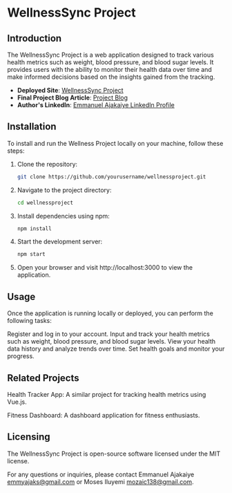 # WellnessSync Project

## Introduction

The WellnessSync Project is a web application designed to track various health metrics such as weight, blood pressure, and blood sugar levels. It provides users with the ability to monitor their health data over time and make informed decisions based on the insights gained from the tracking.

- **Deployed Site**: [WellnessSync Project](https://app.flutterflow.io/project/weighty-vacmve?tab=pageSelector&page=HomePage)
- **Final Project Blog Article**: [Project Blog](https://medium.com/@emmyajaks2016/empowering-health-the-journey-of-wellness-sync-9b5a1772ee92)
- **Author's LinkedIn**: [Emmanuel Ajakaiye LinkedIn Profile](https://www.linkedin.com/in/emmanuel-ajakaiye-a4b34a23a)

## Installation

To install and run the Wellness Project locally on your machine, follow these steps:

1. Clone the repository:
   ```bash
   git clone https://github.com/yourusername/wellnessproject.git

2. Navigate to the project directory:
   ```bash
   cd wellnessproject

3. Install dependencies using npm:
    ```bash
    npm install

5. Start the development server:
   ```bash
   npm start

5. Open your browser and visit http://localhost:3000 to view the application.

## Usage
Once the application is running locally or deployed, you can perform the following tasks:

Register and log in to your account.
Input and track your health metrics such as weight, blood pressure, and blood sugar levels.
View your health data history and analyze trends over time.
Set health goals and monitor your progress.

## Related Projects
Health Tracker App: A similar project for tracking health metrics using Vue.js.

Fitness Dashboard: A dashboard application for fitness enthusiasts.

## Licensing
The WellnessSync Project is open-source software licensed under the MIT license.

For any questions or inquiries, please contact Emmanuel Ajakaiye emmyajaks@gmail.com or Moses Iluyemi mozaic138@gmail.com.
